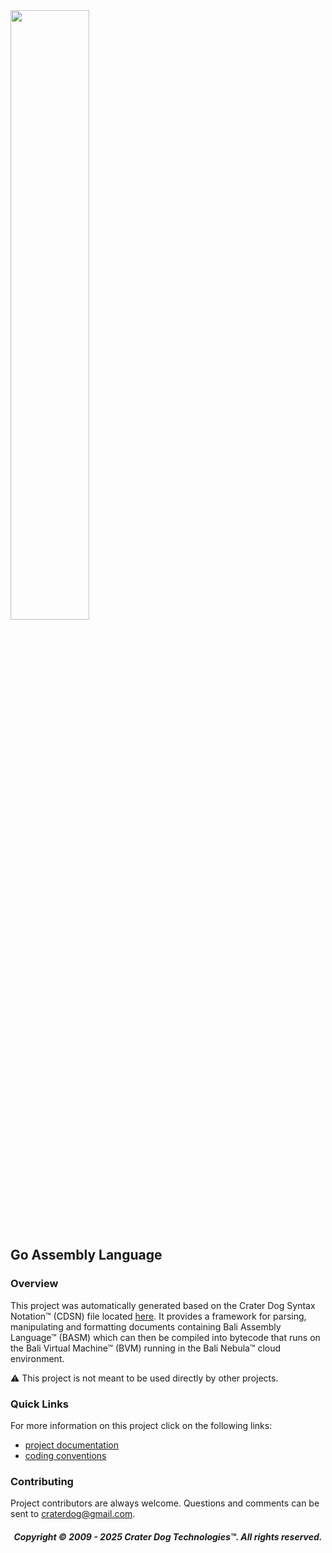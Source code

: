 <img src="https://craterdog.com/images/CraterDog.png" width="50%">

## Go Assembly Language

### Overview
This project was automatically generated based on the Crater Dog Syntax Notation™
(CDSN) file located
[here](https://github.com/bali-nebula/go-assembly-language/blob/main/v3/syntax.cdsn).
It provides a framework for parsing, manipulating and formatting documents
containing Bali Assembly Language™ (BASM) which can then be compiled into
bytecode that runs on the Bali Virtual Machine™ (BVM) running in the Bali
Nebula™ cloud environment.

⚠️  This project is not meant to be used directly by other projects.

### Quick Links
For more information on this project click on the following links:
 * [project documentation](https://github.com/bali-nebula/go-assembly-language/wiki)
 * [coding conventions](https://github.com/craterdog/go-development-tools/wiki/Coding-Conventions)

### Contributing
Project contributors are always welcome.  Questions and comments can be sent to
[craterdog@gmail.com](mailto:craterdog@gmail.com).

<H5 align="center"> Copyright © 2009 - 2025  Crater Dog Technologies™. All rights reserved. </H5>
